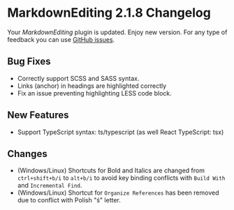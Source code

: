 # MarkdownEditing 2.1.8 Changelog

Your _MarkdownEditing_ plugin is updated. Enjoy new version. For any type of
feedback you can use [GitHub issues][issues].

## Bug Fixes

* Correctly support SCSS and SASS syntax.
* Links (anchor) in headings are highlighted correctly
* Fix an issue preventing highlighting LESS code block.

## New Features

* Support TypeScript syntax: ts/typescript (as well React TypeScript: tsx)

## Changes

* (Windows/Linux) Shortcuts for Bold and Italics are changed from `ctrl+shift+b/i` to `alt+b/i` to avoid key binding conflicts with `Build With` and `Incremental Find`.
* (Windows/Linux) Shortcut for `Organize References` has been removed due to conflict with Polish "ś" letter.

[issues]: https://github.com/SublimeText-Markdown/MarkdownEditing/issues
